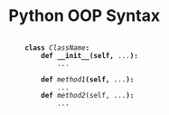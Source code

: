 # Python OOP Syntax

<pre><code>
    <b>class</b> <i>ClassName</i><b>:</b>
        <b>def __init__(self,</b> ...<b>):</b>
            ...
            
        <b>def</b> <i>method1</i><b>(self,</b> ...<b>):</b>
            ...
        <b>def</b> <i>method2</i>(self,</b> ...<b>):</b>
            ...
